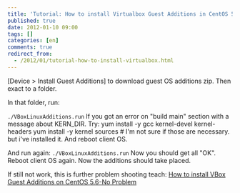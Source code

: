 ```yaml
---
title: 'Tutorial: How to install Virtualbox Guest Additions in CentOS 5.3 Linux'
published: true
date: 2012-01-10 09:00
tags: []
categories: [en]
comments: true
redirect_from:
  - /2012/01/tutorial-how-to-install-virtualbox.html
---
```



[Device > Install Guest Additions] to download guest OS additions zip. Then exact to a folder.

In that folder, run:

``./VBoxLinuxAdditions.run``
If you got an error on "build main" section with a message about KERN_DIR. Try:
		yum install -y gcc kernel-devel kernel-headers
		yum install -y kernel sources # I'm not sure if those are necessary. but i've installed it.
		And reboot client OS.

And run again:
``./VBoxLinuxAdditions.run``
Now you should get all "OK". Reboot client OS again. Now the additions should take placed.

If still not work, this is further problem shooting teach: [How to install VBox Guest Additions on CentOS 5.6-No Problem][1]

[1]: http://gamblis.com/2011/06/26/how-to-install-vbox-guest-additions-on-centos-5-6-no-problem/
